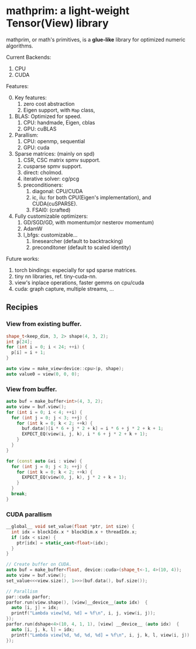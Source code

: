 # mathprim: a light-weight Tensor(View) library

mathprim, or math's primitives, is a **glue-like** library for optimized numeric algorithms.

Current Backends:
1. CPU
2. CUDA

Features:

0. Key features:
    1. zero cost abstraction
    2. Eigen support, with `Map` class,
1. BLAS: Optimized for speed.
    1. CPU: handmade, Eigen, cblas
    2. GPU: cuBLAS
2. Parallism:
    1. CPU: openmp, sequential
    2. GPU: cuda
3. Sparse matrices: (mainly on spd)
    1. CSR, CSC matrix spmv support.
    2. cusparse spmv support.
    3. direct: cholmod.
    4. iterative solver: cg/pcg
    5. preconditioners:
        1. diagonal: CPU/CUDA
        2. ic, ilu: for both CPU(Eigen's implementation), and CUDA(cuSPARSE).
        3. FSAI0: (crafted)
4. Fully customizable optimizers:
    1. GD/SGD/GD, with momentum(or nesterov momentum)
    2. AdamW
    3. l_bfgs: customizable...
        1. linesearcher (default to backtracking)
        2. preconditoner (default to scaled identity)

Future works:

1. torch bindings: especially for spd sparse matrices.
2. tiny nn libraries, ref. tiny-cuda-nn.
3. view's inplace operations, faster gemms on cpu/cuda
4. cuda: graph capture, multiple streams, ...

## Recipies

### View from existing buffer.

```cpp
shape_t<keep_dim, 3, 2> shape(4, 3, 2);
int p[24];
for (int i = 0; i < 24; ++i) {
  p[i] = i + 1;
}

auto view = make_view<device::cpu>(p, shape);
auto value0 = view(0, 0, 0);
```

### View from buffer.

```cpp
auto buf = make_buffer<int>(4, 3, 2);
auto view = buf.view();
for (int i = 0; i < 4; ++i) {
  for (int j = 0; j < 3; ++j) {
    for (int k = 0; k < 2; ++k) {
      buf.data()[i * 6 + j * 2 + k] = i * 6 + j * 2 + k + 1;
      EXPECT_EQ(view(i, j, k), i * 6 + j * 2 + k + 1);
    }
  }
}

for (const auto &vi : view) {
  for (int j = 0; j < 3; ++j) {
    for (int k = 0; k < 2; ++k) {
      EXPECT_EQ(view(0, j, k), j * 2 + k + 1);
    }
  }
  break;
}
```

### CUDA parallism

```cpp
__global__ void set_value(float *ptr, int size) {
  int idx = blockIdx.x * blockDim.x + threadIdx.x;
  if (idx < size) {
    ptr[idx] = static_cast<float>(idx);
  }
}

// Create buffer on CUDA.
auto buf = make_buffer<float, device::cuda>(shape_t<-1, 4>(10, 4));
auto view = buf.view();
set_value<<<view.size(), 1>>>(buf.data(), buf.size());

// Parallism
par::cuda parfor;
parfor.run(view.shape(), [view]__device__(auto idx)  {
  auto [i, j] = idx;
  printf("Lambda view[%d, %d] = %f\n", i, j, view(i, j));
});
parfor.run(dshape<4>(10, 4, 1, 1), [view] __device__ (auto idx)  {
  auto [i, j, k, l] = idx;
  printf("Lambda view[%d, %d, %d, %d] = %f\n", i, j, k, l, view(i, j));
});
```